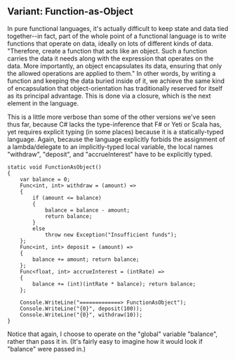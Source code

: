 ## Variant: Function-as-Object
In pure functional languages, it's actually difficult to keep state and data tied together--in fact, part of the whole point of a functional language is to write functions that operate on data, ideally on lots of different kinds of data. "Therefore, create a function that acts like an object. Such a function carries the data it needs along with the expression that operates on the data. More importantly, an object encapsulates its data, ensuring that only the allowed operations are applied to them." In other words, by writing a function and keeping the data buried inside of it, we achieve the same kind of encapsulation that object-orientation has traditionally reserved for itself as its principal advantage. This is done via a closure, which is the next element in the language.

This is a little more verbose than some of the other versions we've seen thus far, because C# lacks the type-inference that F# or Yeti or Scala has, yet requires explicit typing (in some places) because it is a statically-typed language. Again, because the language explicitly forbids the assignment of a lambda/delegate to an implicitly-typed local variable, the local names "withdraw", "deposit", and "accrueInterest" have to be explicitly typed.

```
static void FunctionAsObject()
{
    var balance = 0;
    Func<int, int> withdraw = (amount) =>
    {
        if (amount <= balance)
        {
            balance = balance - amount;
            return balance;
        }
        else
            throw new Exception("Insufficient funds");
    };
    Func<int, int> deposit = (amount) => 
    {
        balance += amount; return balance;
    };
    Func<float, int> accrueInterest = (intRate) => 
    { 
        balance += (int)(intRate * balance); return balance; 
    };

    Console.WriteLine("=============> FunctionAsObject");
    Console.WriteLine("{0}", deposit(100));
    Console.WriteLine("{0}", withdraw(10));
}
```

Notice that again, I choose to operate on the "global" variable "balance", rather than pass it in. (It's fairly easy to imagine how it would look if "balance" were passed in.)

